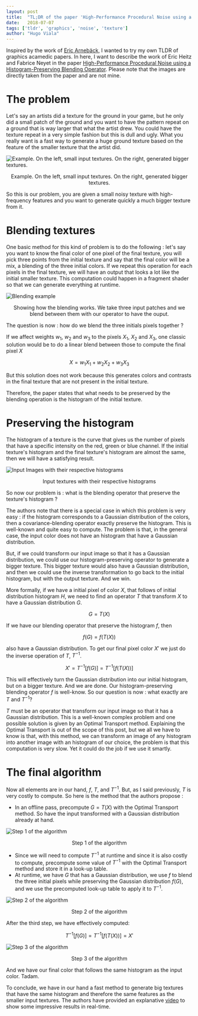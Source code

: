 ```yaml
---
layout: post
title:  "TL;DR of the paper 'High-Performance Procedural Noise using a Histogram-Preserving Blending Operator'"
date:   2018-07-07
tags: ['tldr', 'graphics', 'noise', 'texture']
author: "Hugo Viala"
---
```


Inspired by the work of [Eric Arnebäck](https://twitter.com/erkaman2), I wanted to try my own TLDR of graphics acamedic papers. In here, I want to describe the work of Eric Heitz and Fabrice Neyet in the paper [High-Performance Procedural Noise using a Histogram-Preserving Blending Operator](https://hal.inria.fr/hal-01824773/document). Please note that the images are directly taken from the paper and are not mine.

# The problem

Let's say an artists did a texture for the ground in your game, but he only did a small patch of the ground and you want to have the pattern repeat on a ground that is way larger that what the artist drew. You could have the texture repeat in a very simple fashion but this is dull and ugly. What you really want is a fast way to generate a huge ground texture based on the feature of the smaller texture that the artist did.

![Example. On the left, small input textures. On the right, generated bigger textures.](/images/histogram_article/hist_example.png)
<center>Example. On the left, small input textures. On the right, generated bigger textures.</center>

So this is our problem, you are given a small noisy texture with high-frequency features and you want to generate quickly a much bigger texture from it.

# Blending textures

One basic method for this kind of problem is to do the following : let's say you want to know the final color of one pixel of the final texture, you will pick three points from the initial texture and say that the final color will be a mix, a blending of the three initial colors. If we repeat this operation for each pixels in the final texture, we will have an output that looks a lot like the initial smaller texture. This computation could happen in a fragment shader so that we can generate everything at runtime.

![Blending example](/images/histogram_article/hist_blending.png)
<center>Showing how the blending works. We take three input patches and we blend between them with our operator to have the ouput.</center>

The question is now : how do we blend the three initials pixels together ?

If we affect weights $w_1$, $w_2$ and $w_3$ to the pixels $X_1$, $X_2$ and $X_3$, one classic solution would be to do a linear blend between those to compute the final pixel $X$

$$ X = w_1 X_1 + w_2 X_2 + w_3 X_3 $$

But this solution does not work because this generates colors and contrasts in the final texture that are not present in the initial texture.

Therefore, the paper states that what needs to be preserved by the blending operation is the histogram of the initial texture.

# Preserving the histogram

The histogram of a texture is the curve that gives us the number of pixels that have a specific intensity on the red, green or blue channel. If the initial texture's histogram and the final texture's histogram are almost the same, then we will have a satisfying result. 

![Input Images with their respective histograms](/images/histogram_article/hist_hist.png)
<center>Input textures with their respective histograms</center>

So now our problem is : what is the blending operator that preserve the texture's histogram ?

The authors note that there is a special case in which this problem is very easy : if the histogram corresponds to a Gaussian distribution of the colors, then a covariance-blending operator exactly preserve the histogram. This is well-known and quite easy to compute. The problem is that, in the general case, the input color does not have an histogram that have a Gaussian distribution.

But, if we could transform our input image so that it has a Gaussian distribution, we could use our histogram-preserving operator to generate a bigger texture. This bigger texture would also have a Gaussian distribution, and then we could use the inverse transformation to go back to the initial histogram, but with the output texture. And we win.

More formally, if we have a initial pixel of color $X$, that follows of initial distribution histogram $H$, we need to find an operator $T$ that transform $X$ to have a Gaussian distribution $G$.

$$ G = T(X)$$

If we have our blending operator that preserve the histogram $f$, then 

$$ f(G) = f(T(X))$$

also have a Gaussian distribution. To get our final pixel color $X'$ we just do the inverse operation of $T$, $T^{-1}$.

$$ X' = T^{-1}[f(G)] = T^{-1}[f(T(X))]$$

This will effectively turn the Gaussian distribution into our initial histogram, but on a bigger texture. And we are done. Our histogram-preserving blending operator $f$ is well-know. So our question is now : what exactly are $T$ and $T^{-1}$?

$T$ must be an operator that transform our input image so that it has a Gaussian distribution. This is a well-known complex problem and one possible solution is given by an Optimal Transport method. Explaining the Optimal Transport is out of the scope of this post, but we all we have to know is that, with this method, we can transform an image of any histogram into another image with an histogram of our choice, the problem is that this computation is very slow. Yet it could do the job if we use it smartly.

# The final algorithm

Now all elements are in our hand, $f$, $T$, and $T^{-1}$. But, as I said previously, $T$ is very costly to compute. So here is the method that the authors propose :

* In an offline pass, precompute $G = T(X)$ with the Optimal Transport method. So have the input transformed with a Gaussian distribution already at hand.

![Step 1 of the algorithm](/images/histogram_article/hist_step1.png)
<center>Step 1 of the algorithm</center>

* Since we will need to compute $T^{-1}$ at runtime and since it is also costly to compute, precompute some value of $T^{-1}$ with the Optimal Transport method and store it in a look-up table.
* At runtime, we have $G$ that has a Gaussian distribution, we use $f$ to blend the three initial pixels while preserving the Gaussian distribution $f(G)$, and we use the precomputed look-up table to apply it to $T^{-1}$.

![Step 2 of the algorithm](/images/histogram_article/hist_step2.png)
<center>Step 2 of the algorithm</center>


After the third step, we have effectively computed: 

$$T^{-1}[f(G)] = T^{-1}[f(T(X))] = X'$$

![Step 3 of the algorithm](/images/histogram_article/hist_step3.png)
<center>Step 3 of the algorithm</center>

And we have our final color that follows the same histogram as the input color. Tadam.

To conclude, we have in our hand a fast method to generate big textures that have the same histogram and therefore the same features as the smaller input textures. The authors have provided an explanative [video](https://drive.google.com/file/d/1YS8RHNcYff7ReroiBbeXHZ79L0_KrSK6/view) to show some impressive results in real-time.
